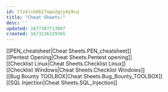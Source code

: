 ```yaml
---
id: t7zelcb6b17opo2gjy4y9cq
title: "Cheat Sheets:"
desc: ''
updated: 1677387713087
created: 1673136329365
---
```

[[PEN_cheatsheet|Cheat Sheets.PEN_cheatsheet]]  
[[Pentest Opening|Cheat Sheets.Pentest opening]]     
[[Checklist Linux|Cheat Sheets.Checklist Linux]]    
[[Checklist Windows|Cheat Sheets.Checklist Windows]]    
[[Bug Bounty TOOLBOX|Cheat Sheets.Bug_Bounty_TOOLBOX]]  
[[SQL Injection|Cheat Sheets.SQL_Injection]]  